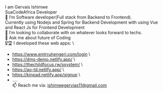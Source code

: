 I am Gervais Ishimwe \
SuaCodeAfrica Developer\
🔭 I’m Software developer(Full stack from Backend to Frontend).\
Currently using Nodejs and Spring for Backend Development with using Vue and React Js for Frontend Development\
👯 I’m looking to collaborate with on whatever looks forward to techs.\
💬 Ask me about future of Coding\
🎖🏆 I developed these web apps: \
* https://www.emlrruhengeri.com/login \
* https://dms-demo.netlify.app/ \
* https://thechildfocus.rw/ssystem/ \
* https://ao-td.netlify.app/ \
* https://kinpad.netlify.app/signup \
* .... \
📫 Reach me via: ishimwegervias11@gmail.com
